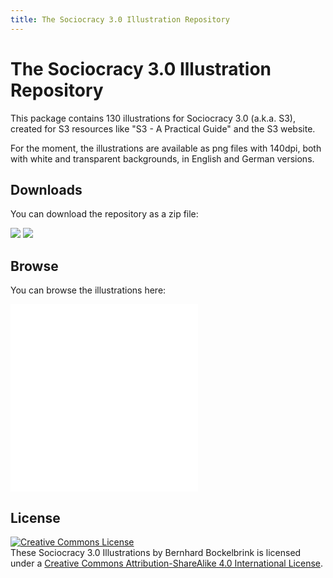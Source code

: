 ```yaml
---
title: The Sociocracy 3.0 Illustration Repository
---
```


# The Sociocracy 3.0 Illustration Repository

This package contains 130 illustrations for Sociocracy 3.0 (a.k.a. S3), created for S3 resources like "S3 - A Practical Guide" and the S3 website.

For the moment, the illustrations are available as png files with 140dpi, both with white and transparent backgrounds, in English and German versions.

## Downloads

You can download the repository as a zip file:

[![](/img/en-48px.png)](/s3-illustrations-en.zip) [![](/img/de-48px.png)](/s3-illustrations-de.zip) 

## Browse

You can browse the illustrations here:

![![](/img/de-48px.png)](/gallery/index_en.html) ![![](/img/de-48px.png)](/gallery/index_de.html)


## License 

<a rel="license" href="http://creativecommons.org/licenses/by-sa/4.0/"><img alt="Creative Commons License" style="border-width:0" src="https://i.creativecommons.org/l/by-sa/4.0/88x31.png" /></a><br />These Sociocracy 3.0 Illustrations by Bernhard Bockelbrink is licensed under a <a rel="license" href="http://creativecommons.org/licenses/by-sa/4.0/">Creative Commons Attribution-ShareAlike 4.0 International License</a>.

